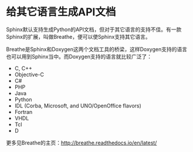 # 给其它语言生成API文档

Sphinx默认支持生成Python的API文档，但对于其它语言的支持不佳。有一款Sphinx的扩展，叫做Breathe，便可以使Sphinx支持其它语言。

Breathe是Sphinx和Doxygen这两个文档工具的桥梁，这样Doxygen支持的语言也可以用到Sphinx当中。而Doxygen支持的语言就比较广泛了：

* C, C++
* Objective-C
* C#
* PHP
* Java
* Python
* IDL (Corba, Microsoft, and UNO/OpenOffice flavors)
* Fortran
* VHDL
* Tcl
* D

更多见Breathe的主页：http://breathe.readthedocs.io/en/latest/